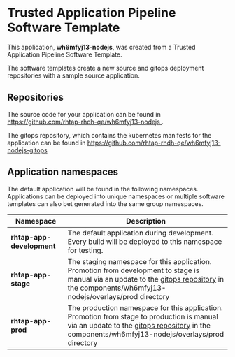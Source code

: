 # Trusted Application Pipeline Software Template

This application, **wh6mfyj13-nodejs**, was created from a Trusted Application Pipeline Software Template.

The software templates create a new source and gitops deployment repositories with a sample source application. 

## Repositories

The source code for your application can be found in [https://github.com/rhtap-rhdh-qe/wh6mfyj13-nodejs ](https://github.com/rhtap-rhdh-qe/wh6mfyj13-nodejs ).
 
The gitops repository, which contains the kubernetes manifests for the application can be found in 
[https://github.com/rhtap-rhdh-qe/wh6mfyj13-nodejs-gitops ](https://github.com/rhtap-rhdh-qe/wh6mfyj13-nodejs-gitops ) 

## Application namespaces 

The default application will be found in the following namespaces. Applications can be deployed into unique namespaces or multiple software templates can also bet generated into the same group namespaces.  

|  Namespace   |  Description   |  
| -------- | -------- |   
| **rhtap-app-development** | The default application during development. Every build will be deployed to this namespace for testing. | 
| **rhtap-app-stage** | The staging namespace for this application. Promotion from development to stage is manual via an update to the [gitops repository](https://github.com/rhtap-rhdh-qe/wh6mfyj13-nodejs-gitops ) in the components/wh6mfyj13-nodejs/overlays/prod directory |  
| **rhtap-app-prod** | The production namespace for this application. Promotion from stage to production is manual via an update to the [gitops repository](https://github.com/rhtap-rhdh-qe/wh6mfyj13-nodejs-gitops ) in the components/wh6mfyj13-nodejs/overlays/prod directory | 